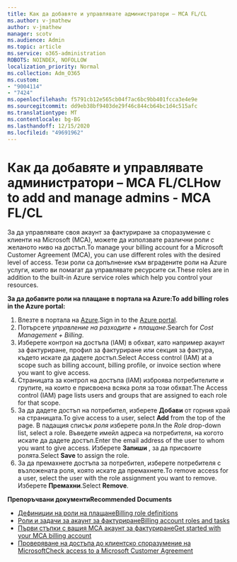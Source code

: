 ```yaml
---
title: Как да добавяте и управлявате администратори – MCA FL/CL
ms.author: v-jmathew
author: v-jmathew
manager: scotv
ms.audience: Admin
ms.topic: article
ms.service: o365-administration
ROBOTS: NOINDEX, NOFOLLOW
localization_priority: Normal
ms.collection: Adm_O365
ms.custom:
- "9004114"
- "7424"
ms.openlocfilehash: f5791cb12e565cb04f7ac6bc9bb401fcca3e4e9e
ms.sourcegitcommit: dd9eb38bf9403de29f46c844cb64bc1d4c515afc
ms.translationtype: MT
ms.contentlocale: bg-BG
ms.lasthandoff: 12/15/2020
ms.locfileid: "49691962"
---
```

# <a name="how-to-add-and-manage-admins---mca-flcl"></a><span data-ttu-id="adf29-102">Как да добавяте и управлявате администратори – MCA FL/CL</span><span class="sxs-lookup"><span data-stu-id="adf29-102">How to add and manage admins - MCA FL/CL</span></span>

<span data-ttu-id="adf29-103">За да управлявате своя акаунт за фактуриране за споразумение с клиенти на Microsoft (MCA), можете да използвате различни роли с желаното ниво на достъп.</span><span class="sxs-lookup"><span data-stu-id="adf29-103">To manage your billing account for a Microsoft Customer Agreement (MCA), you can use different roles with the desired level of access.</span></span> <span data-ttu-id="adf29-104">Тези роли са допълнение към вградените роли на Azure услуги, които ви помагат да управлявате ресурсите си.</span><span class="sxs-lookup"><span data-stu-id="adf29-104">These roles are in addition to the built-in Azure service roles which help you control your resources.</span></span>

<span data-ttu-id="adf29-105">**За да добавите роли на плащане в портала на Azure:**</span><span class="sxs-lookup"><span data-stu-id="adf29-105">**To add billing roles in the Azure portal:**</span></span>

1. <span data-ttu-id="adf29-106">Влезте в портала на [Azure](https://portal.azure.com/).</span><span class="sxs-lookup"><span data-stu-id="adf29-106">Sign in to the [Azure portal](https://portal.azure.com/).</span></span>
2. <span data-ttu-id="adf29-107">Потърсете *управление на разходите + плащане*.</span><span class="sxs-lookup"><span data-stu-id="adf29-107">Search for *Cost Management + Billing*.</span></span>
3. <span data-ttu-id="adf29-108">Изберете контрол на достъпа (IAM) в обхват, като например акаунт за фактуриране, профил за фактуриране или секция за фактура, където искате да дадете достъп.</span><span class="sxs-lookup"><span data-stu-id="adf29-108">Select Access control (IAM) at a scope such as billing account, billing profile, or invoice section where you want to give access.</span></span>
4. <span data-ttu-id="adf29-109">Страницата за контрол на достъпа (IAM) изброява потребителите и групите, на които е присвоена всяка роля за този обхват.</span><span class="sxs-lookup"><span data-stu-id="adf29-109">The Access control (IAM) page lists users and groups that are assigned to each role for that scope.</span></span>
5. <span data-ttu-id="adf29-110">За да дадете достъп на потребител, изберете **Добави** от горния край на страницата.</span><span class="sxs-lookup"><span data-stu-id="adf29-110">To give access to a user, select **Add** from the top of the page.</span></span> <span data-ttu-id="adf29-111">В падащия списък *роля* изберете роля.</span><span class="sxs-lookup"><span data-stu-id="adf29-111">In the *Role* drop-down list, select a role.</span></span> <span data-ttu-id="adf29-112">Въведете имейл адреса на потребителя, на когото искате да дадете достъп.</span><span class="sxs-lookup"><span data-stu-id="adf29-112">Enter the email address of the user to whom you want to give access.</span></span> <span data-ttu-id="adf29-113">Изберете **Запиши** , за да присвоите ролята.</span><span class="sxs-lookup"><span data-stu-id="adf29-113">Select **Save** to assign the role.</span></span>
6. <span data-ttu-id="adf29-114">За да премахнете достъпа за потребител, изберете потребителя с възложената роля, която искате да премахнете.</span><span class="sxs-lookup"><span data-stu-id="adf29-114">To remove access for a user, select the user with the role assignment you want to remove.</span></span> <span data-ttu-id="adf29-115">Изберете **Премахни**.</span><span class="sxs-lookup"><span data-stu-id="adf29-115">Select **Remove**.</span></span>

<span data-ttu-id="adf29-116">**Препоръчвани документи**</span><span class="sxs-lookup"><span data-stu-id="adf29-116">**Recommended Documents**</span></span>

- [<span data-ttu-id="adf29-117">Дефиниции на роли на плащане</span><span class="sxs-lookup"><span data-stu-id="adf29-117">Billing role definitions</span></span>](https://docs.microsoft.com/azure/cost-management-billing/manage/understand-mca-roles)
- [<span data-ttu-id="adf29-118">Роли и задачи за акаунт за фактуриране</span><span class="sxs-lookup"><span data-stu-id="adf29-118">Billing account roles and tasks</span></span>](https://docs.microsoft.com/azure/cost-management-billing/manage/understand-mca-roles#billing-account-roles-and-tasks)
- [<span data-ttu-id="adf29-119">Първи стъпки с вашия МСА акаунт за фактуриране</span><span class="sxs-lookup"><span data-stu-id="adf29-119">Get started with your MCA billing account</span></span>](https://docs.microsoft.com/azure/cost-management-billing/understand/mca-overview)
- [<span data-ttu-id="adf29-120">Проверяване на достъпа до клиентско споразумение на Microsoft</span><span class="sxs-lookup"><span data-stu-id="adf29-120">Check access to a Microsoft Customer Agreement</span></span>](https://docs.microsoft.com/azure/cost-management-billing/manage/change-credit-card?WT.mc_id=Portal-Microsoft_Azure_Support%22%20%5Cl%20%22manage-credit-cards-for-a-microsoft-customer-agreement%22%20%5Ct%20%22_blank#check-the-type-of-your-account)
